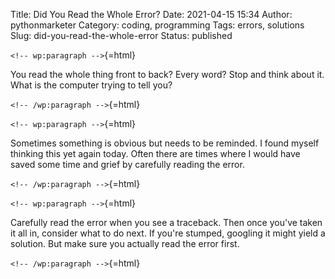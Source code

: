 Title: Did You Read the Whole Error?
Date: 2021-04-15 15:34
Author: pythonmarketer
Category: coding, programming
Tags: errors, solutions
Slug: did-you-read-the-whole-error
Status: published

`<!-- wp:paragraph -->`{=html}

You read the whole thing front to back? Every word? Stop and think about it. What is the computer trying to tell you?

`<!-- /wp:paragraph -->`{=html}

`<!-- wp:paragraph -->`{=html}

Sometimes something is obvious but needs to be reminded. I found myself thinking this yet again today. Often there are times where I would have saved some time and grief by carefully reading the error.

`<!-- /wp:paragraph -->`{=html}

`<!-- wp:paragraph -->`{=html}

Carefully read the error when you see a traceback. Then once you've taken it all in, consider what to do next. If you're stumped, googling it might yield a solution. But make sure you actually read the error first.

`<!-- /wp:paragraph -->`{=html}
